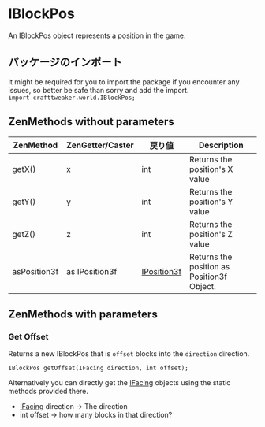 # IBlockPos

An IBlockPos object represents a position in the game.

## パッケージのインポート

It might be required for you to import the package if you encounter any issues, so better be safe than sorry and add the import.  
`import crafttweaker.world.IBlockPos;`

## ZenMethods without parameters

| ZenMethod    | ZenGetter/Caster | 戻り値                                       | Description                                |
| ------------ | ---------------- | ----------------------------------------- | ------------------------------------------ |
| getX()       | x                | int                                       | Returns the position's X value             |
| getY()       | y                | int                                       | Returns the position's Y value             |
| getZ()       | z                | int                                       | Returns the position's Z value             |
| asPosition3f | as IPosition3f   | [IPosition3f](/Vanilla/Utils/Position3f/) | Returns the position as Position3f Object. |

## ZenMethods with parameters

### Get Offset

Returns a new IBlockPos that is `offset` blocks into the `direction` direction.

`IBlockPos getOffset(IFacing direction, int offset);`

Alternatively you can directly get the [IFacing](/Vanilla/World/IFacing/) objects using the static methods provided there.

- [IFacing](/Vanilla/World/IFacing/) direction → The direction
- int offset → how many blocks in that direction?